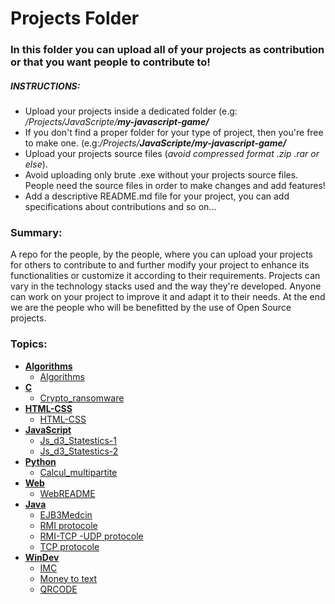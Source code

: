 # Projects Folder
### In this folder you can upload all of your projects as contribution or that you want people to contribute to!

##### INSTRUCTIONS:
* Upload your projects inside a dedicated folder (e.g: _/Projects/JavaScripte/**my-javascript-game/**_
* If you don't find a proper folder for your type of project, then you're free to make one. (e.g:_/Projects/**JavaScripte/my-javascript-game/**_
* Upload your projects source files (_avoid compressed format .zip .rar or else_).
* Avoid uploading only brute .exe without your projects source files. People need the source files in order to make changes and add features!
* Add a descriptive README.md file for your project, you can add specifications about contributions and so on...

### Summary:
A repo for the people, by the people, where you can upload your projects for others to contribute to and further modify your project to enhance its functionalities or customize it according to their requirements. Projects can vary in the technology stacks used and the way they're developed. Anyone can work on your project to improve it and adapt it to their needs. At the end we are the people who will be benefitted by the use of Open Source projects.

### Topics:
+ [**Algorithms**](https://github.com/MicroClub-USTHB/Hacktoberfest-2k19/tree/master/Projects/Algorithms)
    - [Algorithms](https://github.com/MicroClub-USTHB/Hacktoberfest-2k19/blob/master/Projects/Algorithms/Algorithms.md)
+ [**C**](https://github.com/MicroClub-USTHB/Hacktoberfest-2k19/tree/master/Projects/C)
  - [Crypto_ransomware](https://github.com/MicroClub-USTHB/Hacktoberfest-2k19/tree/master/Projects/C/Crypto_ransomware)
+ [**HTML-CSS**](https://github.com/MicroClub-USTHB/Hacktoberfest-2k19/tree/master/Projects/HTML-CSS)
  - [HTML-CSS](https://github.com/MicroClub-USTHB/Hacktoberfest-2k19/blob/master/Projects/HTML-CSS/HTML-CSS.md)
+ [**JavaScript**](https://github.com/MicroClub-USTHB/Hacktoberfest-2k19/tree/master/Projects/JavaScript)
  - [Js_d3_Statestics-1](https://github.com/MicroClub-USTHB/Hacktoberfest-2k19/tree/master/Projects/JavaScript/Js_d3_Statestics-1)
  - [Js_d3_Statestics-2](https://github.com/MicroClub-USTHB/Hacktoberfest-2k19/tree/master/Projects/JavaScript/Js_d3_Statestics-2)
+ [**Python**](https://github.com/MicroClub-USTHB/Hacktoberfest-2k19/tree/master/Projects/Python)
  - [Calcul_multipartite](https://github.com/MicroClub-USTHB/Hacktoberfest-2k19/tree/master/Projects/Python/Calcul_multipartite)
+ [**Web**](https://github.com/MicroClub-USTHB/Hacktoberfest-2k19/tree/master/Projects/Web)
  - [WebREADME](https://github.com/MicroClub-USTHB/Hacktoberfest-2k19/blob/master/Projects/Web/WebREADME.md)
+ [**Java**](https://github.com/MicroClub-USTHB/Hacktoberfest-2k19/tree/master/Projects/java)
  - [EJB3Medcin](https://github.com/MicroClub-USTHB/Hacktoberfest-2k19/tree/master/Projects/java/EJB3Medcin)
  - [RMI protocole](https://github.com/MicroClub-USTHB/Hacktoberfest-2k19/tree/master/Projects/java/RMI%20protocole)
  - [RMI-TCP -UDP protocole](https://github.com/MicroClub-USTHB/Hacktoberfest-2k19/tree/master/Projects/java/RMI-TCP%20-UDP%20protocole)
  - [TCP protocole](https://github.com/MicroClub-USTHB/Hacktoberfest-2k19/tree/master/Projects/java/TCP%20protocole)
+ [**WinDev**](https://github.com/MicroClub-USTHB/Hacktoberfest-2k19/tree/master/Projects/windev)
  - [IMC](https://github.com/MicroClub-USTHB/Hacktoberfest-2k19/tree/master/Projects/windev/IMC)
  - [Money to text](https://github.com/MicroClub-USTHB/Hacktoberfest-2k19/tree/master/Projects/windev/Money%20to%20text)
  - [QRCODE](https://github.com/MicroClub-USTHB/Hacktoberfest-2k19/tree/master/Projects/windev/QRCODE)
